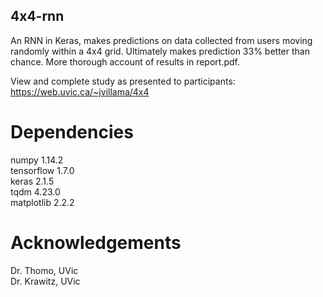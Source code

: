 ## 4x4-rnn
An RNN in Keras, makes predictions on data collected from users moving randomly within a 4x4 grid. Ultimately makes prediction 33% better than chance. More thorough account of results in report.pdf.

View and complete study as presented to participants:
https://web.uvic.ca/~jvillama/4x4

# Dependencies
numpy 1.14.2  
tensorflow 1.7.0  
keras 2.1.5  
tqdm 4.23.0  
matplotlib 2.2.2

# Acknowledgements

Dr. Thomo, UVic  
Dr. Krawitz, UVic
